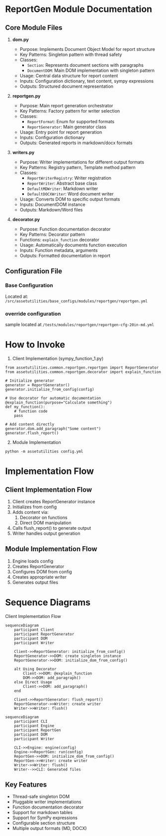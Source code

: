 # ReportGen Module Documentation

## Core Module Files

1. **dom.py**
   - Purpose: Implements Document Object Model for report structure
   - Key Patterns: Singleton pattern with thread safety
   - Classes:
     - `Section`: Represents document sections with paragraphs
     - `DocumentDOM`: Main DOM implementation with singleton pattern
   - Usage: Central data structure for report content
   - Inputs: Configuration dictionary, text content, sympy expressions
   - Outputs: Structured document representation

2. **reportgen.py**
   - Purpose: Main report generation orchestrator
   - Key Patterns: Factory pattern for writer selection
   - Classes:
     - `ReportFormat`: Enum for supported formats
     - `ReportGenerator`: Main generator class
   - Usage: Entry point for report generation
   - Inputs: Configuration dictionary
   - Outputs: Generated reports in markdown/docx formats

3. **writers.py**
   - Purpose: Writer implementations for different output formats
   - Key Patterns: Registry pattern, Template method pattern
   - Classes:
     - `ReportWriterRegistry`: Writer registration
     - `ReportWriter`: Abstract base class
     - `DefaultMDWriter`: Markdown writer
     - `DefaultDOCXWriter`: Word document writer
   - Usage: Converts DOM to specific output formats
   - Inputs: DocumentDOM instance
   - Outputs: Markdown/Word files

4. **decorator.py**
   - Purpose: Function documentation decorator
   - Key Patterns: Decorator pattern
   - Functions: `explain_function` decorator
   - Usage: Automatically documents function execution
   - Inputs: Function metadata, arguments
   - Outputs: Formatted documentation in report

## Configuration File

### Base Configuration
Located at: `/src/assetutilities/base_configs/modules/reportgen/reportgen.yml`

### override configuration 

sample located at ``/tests/modules/reportgen/reportgen-cfg-20in-md.yml``

# How to Invoke
1. Client Implementation (sympy_function_1.py)

```
from assetutilities.common.reportgen.reportgen import ReportGenerator
from assetutilities.common.reportgen.decorator import explain_function

# Initialize generator
generator = ReportGenerator()
generator.initialize_from_config(config)

# Use decorator for automatic documentation
@explain_function(purpose="Calculate something")
def my_function():
    # function code
    pass

# Add content directly
generator.dom.add_paragraph("Some content")
generator.flush_report()
```

2. Module Implementation

``python -m assetutilities config.yml``

# Implementation Flow

## Client Implementation Flow
1. Client creates ReportGenerator instance
2. Initializes from config
3. Adds content via:
   1. Decorator on functions
   2. Direct DOM manipulation
4. Calls flush_report() to generate output
5. Writer handles output generation

## Module Implementation Flow
1. Engine loads config
2. Creates ReportGenerator
3. Configures DOM from config
4. Creates appropriate writer
5. Generates output files

# Sequence Diagrams
Client Implementation Flow

```mermaid 
sequenceDiagram
    participant Client
    participant ReportGenerator
    participant DOM
    participant Writer

    Client->>ReportGenerator: initialize_from_config()
    ReportGenerator->>DOM: create singleton instance
    ReportGenerator->>DOM: initialize_dom_from_config()
    
    alt Using Decorator
        Client->>DOM: @explain_function
        DOM->>DOM: add_paragraph()
    else Direct Usage
        Client->>DOM: add_paragraph()
    end

    Client->>ReportGenerator: flush_report()
    ReportGenerator->>Writer: create writer
    Writer->>Writer: flush()
```

```mermaid 
sequenceDiagram
    participant CLI
    participant Engine
    participant ReportGen
    participant DOM
    participant Writer

    CLI->>Engine: engine(config)
    Engine->>ReportGen: run(config)
    ReportGen->>DOM: initialize_dom_from_config()
    ReportGen->>Writer: create writer
    Writer->>Writer: flush()
    Writer-->>CLI: Generated files
```

## Key Features
- Thread-safe singleton DOM
- Pluggable writer implementations
- Function documentation decorator
- Support for markdown tables
- Support for SymPy expressions
- Configurable section structure
- Multiple output formats (MD, DOCX)